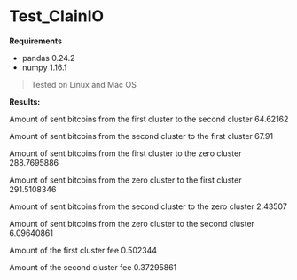 # Test_ClainIO
**Requirements**
- pandas 0.24.2
- numpy 1.16.1

> Tested on Linux and Mac OS

**Results:**
> 
Amount of sent bitcoins from the first cluster to the second cluster 64.62162
> 
Amount of sent bitcoins from the second cluster to the first cluster 67.91
> 
Amount of sent bitcoins from the first cluster to the zero cluster 288.7695886
> 
Amount of sent bitcoins from the zero cluster to the first cluster 291.5108346
> 
Amount of sent bitcoins from the second cluster to the zero cluster 2.43507
> 
Amount of sent bitcoins from the zero cluster to the second cluster 6.09640861
> 
Amount of the first cluster fee 0.502344
> 
Amount of the second cluster fee 0.37295861

